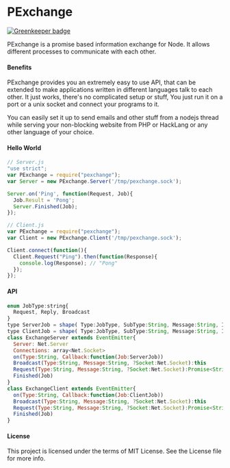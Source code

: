 PExchange
==========

[![Greenkeeper badge](https://badges.greenkeeper.io/steelbrain/pexchange.svg)](https://greenkeeper.io/)

PExchange is a promise based information exchange for Node. It allows different processes to communicate with each other.

#### Benefits

PExchange provides you an extremely easy to use API, that can be extended to make applications written in different languages talk to each other. It just works, there's no complicated setup or stuff, You just run it on a port or a unix socket and connect your programs to it.

You can easily set it up to send emails and other stuff from a nodejs thread while serving your non-blocking website from PHP or HackLang or any other language of your choice.

#### Hello World

```js
// Server.js
"use strict";
var PExchange = require("pexchange");
var Server = new PExchange.Server('/tmp/pexchange.sock');

Server.on('Ping', function(Request, Job){
  Job.Result = 'Pong';
  Server.Finished(Job);
});
```
```js
// Client.js
var PExchange = require("pexchange");
var Client = new PExchange.Client('/tmp/pexchange.sock');

Client.connect(function(){
  Client.Request("Ping").then(function(Response){
    console.log(Response); // "Pong"
  });
});
```

#### API

```js
enum JobType:string{
  Request, Reply, Broadcast
}
type ServerJob = shape( Type:JobType, SubType:String, Message:String, ID:String, Socket:Net.Socket )
type ClientJob = shape( Type:JobType, SubType:String, Message:String, ID:String )
class ExchangeServer extends EventEmitter{
  Server: Net.Server
  Connections: array<Net.Socket>
  on(Type:String, Callback:function(Job:ServerJob))
  Broadcast(Type:String, Message:String, ?Socket:Net.Socket):this
  Request(Type:String, Message:String, ?Socket:Net.Socket):Promise<String>
  Finished(Job)
}
class ExchangeClient extends EventEmitter{
  on(Type:String, Callback:function(Job:ClientJob))
  Broadcast(Type:String, Message:String, ?Socket:Net.Socket):this
  Request(Type:String, Message:String, ?Socket:Net.Socket):Promise<String>
  Finished(Job)  
}
```

#### License

This project is licensed under the terms of MIT License. See the License file for more info.